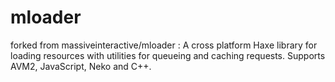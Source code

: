 mloader
=======

forked from massiveinteractive/mloader : A cross platform Haxe library for loading resources with utilities for queueing and caching requests. Supports AVM2, JavaScript, Neko and C++.
